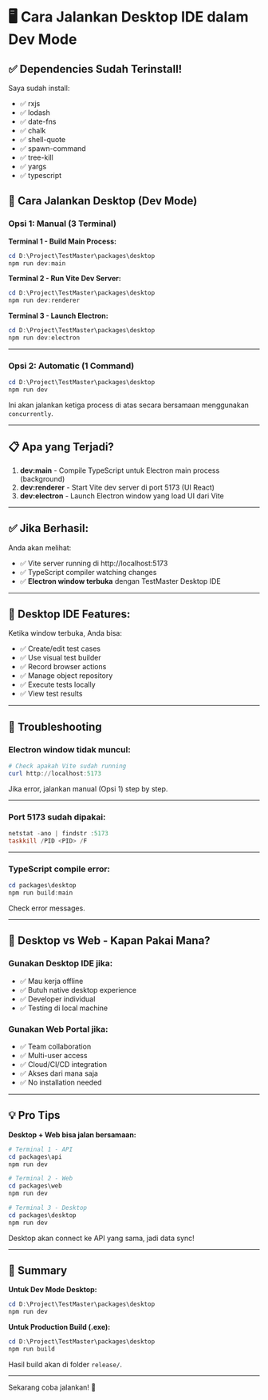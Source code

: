 # 🖥️ Cara Jalankan Desktop IDE dalam Dev Mode

## ✅ Dependencies Sudah Terinstall!

Saya sudah install:
- ✅ rxjs
- ✅ lodash  
- ✅ date-fns
- ✅ chalk
- ✅ shell-quote
- ✅ spawn-command
- ✅ tree-kill
- ✅ yargs
- ✅ typescript

## 🚀 Cara Jalankan Desktop (Dev Mode)

### Opsi 1: Manual (3 Terminal)

**Terminal 1 - Build Main Process:**
```powershell
cd D:\Project\TestMaster\packages\desktop
npm run dev:main
```

**Terminal 2 - Run Vite Dev Server:**
```powershell
cd D:\Project\TestMaster\packages\desktop
npm run dev:renderer
```

**Terminal 3 - Launch Electron:**
```powershell
cd D:\Project\TestMaster\packages\desktop
npm run dev:electron
```

---

### Opsi 2: Automatic (1 Command)

```powershell
cd D:\Project\TestMaster\packages\desktop
npm run dev
```

Ini akan jalankan ketiga process di atas secara bersamaan menggunakan `concurrently`.

---

## 📋 Apa yang Terjadi?

1. **dev:main** - Compile TypeScript untuk Electron main process (background)
2. **dev:renderer** - Start Vite dev server di port 5173 (UI React)
3. **dev:electron** - Launch Electron window yang load UI dari Vite

---

## ✅ Jika Berhasil:

Anda akan melihat:
- ✅ Vite server running di http://localhost:5173
- ✅ TypeScript compiler watching changes
- ✅ **Electron window terbuka** dengan TestMaster Desktop IDE

---

## 🎯 Desktop IDE Features:

Ketika window terbuka, Anda bisa:
- ✅ Create/edit test cases
- ✅ Use visual test builder
- ✅ Record browser actions
- ✅ Manage object repository
- ✅ Execute tests locally
- ✅ View test results

---

## 🔧 Troubleshooting

### Electron window tidak muncul:

```powershell
# Check apakah Vite sudah running
curl http://localhost:5173
```

Jika error, jalankan manual (Opsi 1) step by step.

---

### Port 5173 sudah dipakai:

```powershell
netstat -ano | findstr :5173
taskkill /PID <PID> /F
```

---

### TypeScript compile error:

```powershell
cd packages\desktop
npm run build:main
```

Check error messages.

---

## 🎊 Desktop vs Web - Kapan Pakai Mana?

### Gunakan **Desktop IDE** jika:
- ✅ Mau kerja offline
- ✅ Butuh native desktop experience
- ✅ Developer individual
- ✅ Testing di local machine

### Gunakan **Web Portal** jika:
- ✅ Team collaboration
- ✅ Multi-user access
- ✅ Cloud/CI/CD integration
- ✅ Akses dari mana saja
- ✅ No installation needed

---

## 💡 Pro Tips

**Desktop + Web bisa jalan bersamaan:**

```powershell
# Terminal 1 - API
cd packages\api
npm run dev

# Terminal 2 - Web  
cd packages\web
npm run dev

# Terminal 3 - Desktop
cd packages\desktop
npm run dev
```

Desktop akan connect ke API yang sama, jadi data sync!

---

## 📝 Summary

**Untuk Dev Mode Desktop:**
```powershell
cd D:\Project\TestMaster\packages\desktop
npm run dev
```

**Untuk Production Build (.exe):**
```powershell
cd D:\Project\TestMaster\packages\desktop
npm run build
```

Hasil build akan di folder `release/`.

---

Sekarang coba jalankan! 🚀
